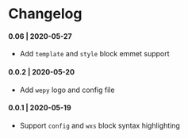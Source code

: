 # Changelog

#### 0.06 | 2020-05-27

- Add `template` and `style` block emmet support

#### 0.0.2 | 2020-05-20

- Add `wepy` logo and config file

#### 0.0.1 | 2020-05-19

- Support `config` and `wxs` block syntax highlighting
